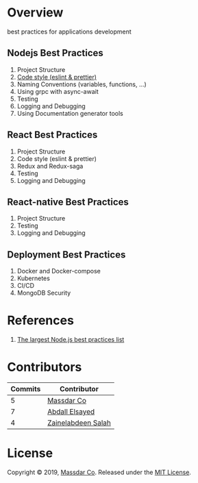# Overview
best practices for applications development

## Nodejs Best Practices
1. Project Structure
1. [Code style (eslint & prettier)](../master/nodejs/Linter.md)
1. Naming Conventions (variables, functions, ...)
1. Using grpc with async-await
1. Testing
1. Logging and Debugging
1. Using Documentation generator tools


## React Best Practices
1. Project Structure
1. Code style (eslint & prettier)
1. Redux and Redux-saga
1. Testing
1. Logging and Debugging

## React-native Best Practices
1. Project Structure
1. Testing
1. Logging and Debugging

## Deployment Best Practices
1. Docker and Docker-compose
1. Kubernetes
1. CI/CD
1. MongoDB Security


# References
1. [The largest Node.js best practices list](https://github.com/goldbergyoni/nodebestpractices)

# Contributors

| **Commits** | **Contributor** | 
| --- | --- |
| 5 | [Massdar Co](https://github.com/massdarco) |
| 7 | [Abdall Elsayed](https://github.com/aaami1ster) |
| 4 | [Zainelabdeen Salah](https://github.com/ZainElabdeen) |

# License

Copyright © 2019, [Massdar Co](https://github.com/massdarco).
Released under the [MIT License](LICENSE).
